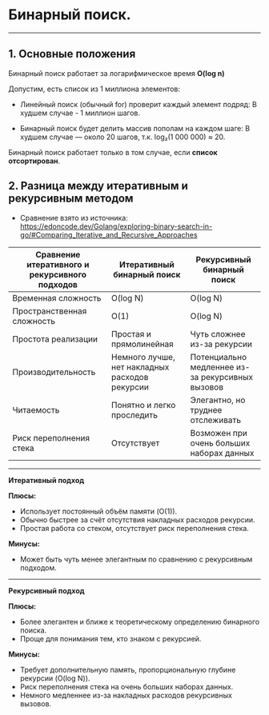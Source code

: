 # Бинарный поиск.

--- 
## 1. Основные положения
Бинарный поиск работает за логарифмическое время **O(log n)**

Допустим, есть список из 1 миллиона элементов:
- Линейный поиск (обычный for) проверит каждый элемент подряд:
В худшем случае - 1 миллион шагов.

- Бинарный поиск будет делить массив пополам на каждом шаге:
В худшем случае — около 20 шагов, т.к. log₂(1 000 000) ≈ 20.

Бинарный поиск работает только в том случае, если **список отсортирован**.

## 2. Разница между итеративным и рекурсивным методом


- Сравнение взято из источника: 
https://edoncode.dev/Golang/exploring-binary-search-in-go/#Comparing_Iterative_and_Recursive_Approaches


| Сравнение итеративного и рекурсивного подходов | Итеративный бинарный поиск                     | Рекурсивный бинарный поиск                       |
| ---------------------------------------------- | ---------------------------------------------- | ------------------------------------------------ |
| Временная сложность                            | O(log N)                                       | O(log N)                                         |
| Пространственная сложность                     | O(1)                                           | O(log N)                                         |
| Простота реализации                            | Простая и прямолинейная                        | Чуть сложнее из-за рекурсии                      |
| Производительность                             | Немного лучше, нет накладных расходов рекурсии | Потенциально медленнее из-за рекурсивных вызовов |
| Читаемость                                     | Понятно и легко проследить                     | Элегантно, но труднее отслеживать                |
| Риск переполнения стека                        | Отсутствует                                    | Возможен при очень больших наборах данных        |

---

**Итеративный подход**

**Плюсы:**

* Использует постоянный объём памяти (O(1)).
* Обычно быстрее за счёт отсутствия накладных расходов рекурсии.
* Простая работа со стеком, отсутствует риск переполнения стека.

**Минусы:**

* Может быть чуть менее элегантным по сравнению с рекурсивным подходом.

---

**Рекурсивный подход**

**Плюсы:**

* Более элегантен и ближе к теоретическому определению бинарного поиска.
* Проще для понимания тем, кто знаком с рекурсией.

**Минусы:**

* Требует дополнительную память, пропорциональную глубине рекурсии (O(log N)).
* Риск переполнения стека на очень больших наборах данных.
* Немного медленнее из-за накладных расходов рекурсивных вызовов.

